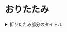 # おりたたみ
<details>
<summary>折りたたみ部分のタイトル</summary>
<pre>
<code>
折りたたまれる詳細情報部分
折りたたまれる詳細情報部分
折りたたまれる詳細情報部分
</code>
</pre>
</details>
